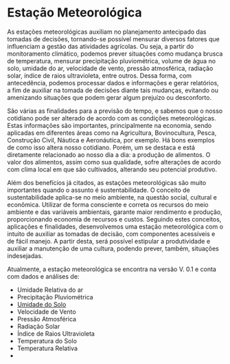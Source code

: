 # Estação Meteorológica

As estações meteorológicas auxiliam no planejamento antecipado das tomadas de decisões, tornando-se possível mensurar diversos fatores que influenciam a gestão das atividades agrícolas. Ou seja, a partir do monitoramento climático, podemos prever situações como mudança brusca de temperatura, mensurar precipitação pluviométrica, volume de água no solo, umidade do ar, velocidade de vento, pressão atmosférica, radiação solar, índice de raios ultravioleta, entre outros. Dessa forma, com antecedência, podemos processar dados e informações e gerar relatórios, a fim de auxiliar na tomada de decisões diante tais mudanças, evitando ou amenizando situações que podem gerar algum prejuízo ou desconforto.

São várias as finalidades para a previsão do tempo, e sabemos que o nosso cotidiano pode ser alterado de acordo com as condições meteorológicas. Estas informações são importantes, principalmente na economia, sendo aplicadas em diferentes áreas como na Agricultura, Bovinocultura, Pesca, Construção Civil, Náutica e Aeronáutica, por exemplo. Há bons exemplos de como isso altera nosso cotidiano. Porém, um se destaca e está diretamente relacionado ao nosso dia a dia: a produção de alimentos. O valor dos alimentos, assim como sua qualidade, sofre alterações de acordo com clima local em que são cultivados, alterando seu potencial produtivo.

Além dos benefícios já citados, as estações meteorológicas são muito importantes quando o assunto é sustentabilidade. O conceito de sustentabilidade aplica-se no meio ambiente, na questão social, cultural e econômica. Utilizar de forma consciente e correta os recursos do meio ambiente e das variáveis ambientais, garante maior rendimento e produção, proporcionando economia de recursos e custos. Seguindo estes conceitos, aplicações e finalidades, desenvolvemos uma estação meteorológica com o intuito de auxiliar as tomadas de decisão, com componentes acessíveis e de fácil manejo. A partir desta, será possível estipular a produtividade e auxiliar a manutenção de uma cultura, podendo prever, também, situações indesejadas.

Atualmente, a estação meteorológica se encontra na versão V. 0.1 e conta com dados e análises de:

* Umidade Relativa do ar
* Precipitação Pluviométrica
* [Umidade do Solo](/variaveis-ambientais/umidade-do-solo.md)
* Velocidade de Vento
* Pressão Atmosférica
* Radiação Solar
* Índice de Raios Ultravioleta
* Temperatura do Solo
* Temperatura Relativa
* 


